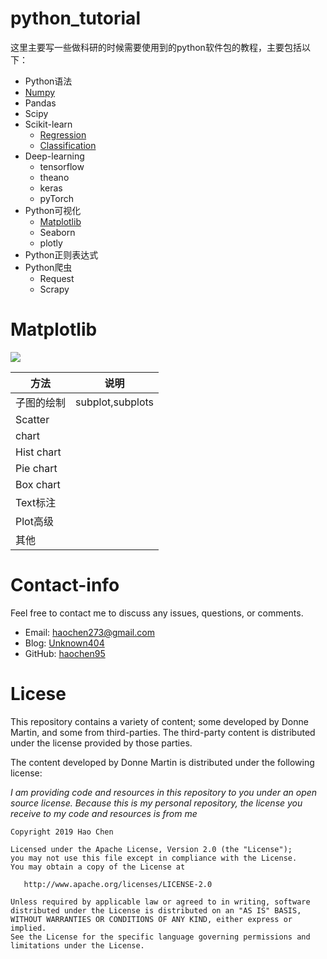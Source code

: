 # python_tutorial 

这里主要写一些做科研的时候需要使用到的python软件包的教程，主要包括以下：  

* Python语法  
* [Numpy](https://nbviewer.jupyter.org/github/haochen95/python_tutorial/blob/master/Numpy/numpy.ipynb)  
* Pandas  
* Scipy  
* Scikit-learn  
  * [Regression](https://nbviewer.jupyter.org/github/haochen95/python_tutorial/blob/master/Scikit-learn/Scikit-learning-Regression.ipynb)
  * [Classification](https://nbviewer.jupyter.org/github/haochen95/python_tutorial/blob/master/Scikit-learn/Scikit-learning-Classification.ipynb)
* Deep-learning  
  * tensorflow  
  * theano  
  * keras  
  * pyTorch
* Python可视化  
  * [Matplotlib](https://nbviewer.jupyter.org/github/haochen95/python_tutorial/blob/master/Python_Visualize/Scikit-learn-matplotlib-bar.ipynb)  
  * Seaborn  
  * plotly  
* Python正则表达式
* Python爬虫  
  * Request  
  * Scrapy



# <span id = "matplotlib">Matplotlib</span>  

![](https://matplotlib.org/_static/logo2.png)

| 方法| 说明|  
|-----|-----|
| 子图的绘制| subplot,subplots|
| Scatter||  
|  chart||  
| Hist chart||  
| Pie chart||  
| Box chart||
| Text标注||  
| Plot高级||  
| 其他||

# Contact-info  

Feel free to contact me to discuss any issues, questions, or comments.  

* Email: [haochen273@gmail.com](mailto:haochen273@gmail.com)
* Blog: [Unknown404](https://www.cnblogs.com/haochen273/)
* GitHub: [haochen95](https://github.com/haochen95)



# Licese  

This repository contains a variety of content; some developed by Donne Martin, and some from third-parties. The third-party content is distributed under the license provided by those parties.

The content developed by Donne Martin is distributed under the following license:

*I am providing code and resources in this repository to you under an open source license. Because this is my personal repository, the license you receive to my code and resources is from me*  
```text  
Copyright 2019 Hao Chen

Licensed under the Apache License, Version 2.0 (the "License");
you may not use this file except in compliance with the License.
You may obtain a copy of the License at

   http://www.apache.org/licenses/LICENSE-2.0

Unless required by applicable law or agreed to in writing, software
distributed under the License is distributed on an "AS IS" BASIS,
WITHOUT WARRANTIES OR CONDITIONS OF ANY KIND, either express or implied.
See the License for the specific language governing permissions and
limitations under the License.
```
